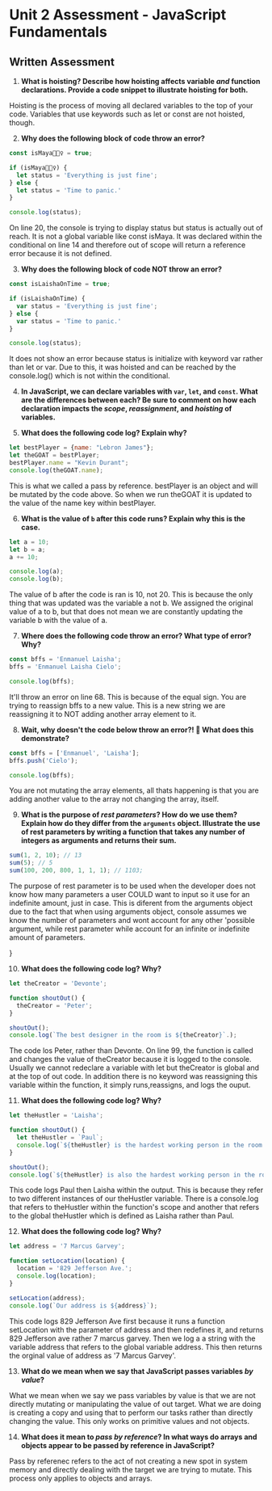 # Unit 2 Assessment - JavaScript Fundamentals
## Written Assessment

1. **What is hoisting? Describe how hoisting affects variable _and_ function declarations. Provide a code snippet to illustrate hoisting for both.** 

  Hoisting is the process of moving all declared variables to the top of your code. 
  Variables that use keywords such as let or const are not hoisted, though.
  

2. **Why does the following block of code throw an error?**
  ```javascript
  const isMaya🧘🏽‍♀️ = true;

  if (isMaya🧘🏽‍♀️) {
    let status = 'Everything is just fine';
  } else {
    let status = 'Time to panic.'
  }

  console.log(status);
```
  On line 20, the console is trying to display status but status is actually out of reach. It is not a global variable like const isMaya.
  It was declared within the conditional on line 14 and therefore out of scope will return a reference error because it is not defined.


3. **Why does the following block of code NOT throw an error?**
  ```javascript
  const isLaishaOnTime = true;

  if (isLaishaOnTime) {
    var status = 'Everything is just fine';
  } else {
    var status = 'Time to panic.'
  }

  console.log(status);
  ```
  It does not show an error because status is initialize with keyword var rather than let or var. Due to this, it was hoisted and can be
  reached by the console.log() which is not within the conditional.


4. **In JavaScript, we can declare variables with `var`, `let`, and `const`. What are the differences between each? Be sure to comment on how each declaration impacts the _scope_, _reassignment_, and _hoisting_ of variables.**




5. **What does the following code log? Explain why?**
  ```javascript
  let bestPlayer = {name: "Lebron James"};
  let theGOAT = bestPlayer;
  bestPlayer.name = "Kevin Durant";
  console.log(theGOAT.name);
  ```
  This  is what we called a pass by reference. bestPlayer is an object and will be mutated by the code above. So when we run theGOAT it is
  updated to the value of the name key within bestPlayer.
  
6. **What is the value of `b` after this code runs? Explain why this is the case.**
  ```javascript
  let a = 10;
  let b = a;
  a += 10;

  console.log(a);
  console.log(b);
  ```
  The value of b after the code is ran is 10, not 20. This is because the only thing that was updated was the variable a not b. We assigned the original value of a to b, but
  that does not mean we are constantly updating the variable b with the value of a.

7. **Where does the following code throw an error? What type of error? Why?**
  ```javascript
  const bffs = 'Enmanuel Laisha';
  bffs = 'Enmanuel Laisha Cielo';

  console.log(bffs);
  ```
  It'll throw an error on line 68. This is because of the equal sign. You are trying to reassign bffs to a new value. This is a new
  string we are reassigning it to NOT adding another array element to it.

8. **Wait, why doesn't the code below throw an error?! 🧐 What does this demonstrate?**
  ```javascript
  const bffs = ['Enmanuel', 'Laisha'];
  bffs.push('Cielo');

  console.log(bffs);
  ```
  You are not mutating the array elements, all thats happening is that you are adding another value to the array not changing the array, itself.


9. **What is the purpose of _rest parameters_? How do we use them? Explain how do they differ from the `arguments` object. Illustrate the use of rest parameters by writing a function that takes any number of integers as arguments and returns their sum.**

  ```javascript
  sum(1, 2, 10); // 13
  sum(5); // 5
  sum(100, 200, 800, 1, 1, 1); // 1103;
  ```
  The purpose of rest parameter is to be used when the developer does not know how many parameters a user COULD want to input so it use for an indefinite amount, just in case.
  This is diferent from the arguments object due to the fact that when using arguments object, console assumes we know the number of parameters and wont account for any other 'possible
  argument, while rest parameter while account for an infinite or indefinite amount of parameters.
  



<!---->
}

10. **What does the following code log? Why?**
  ```javascript
  let theCreator = 'Devonte';

  function shoutOut() {
    theCreator = 'Peter';
  }

  shoutOut();
  console.log(`The best designer in the room is ${theCreator}`.);
  ```
  The code los Peter, rather than Devonte. On line 99, the function is called 
  and changes the value of theCreator because it is logged to the console.
  Usually we cannot redeclare a variable with let but theCreator is global and at the top of out code.
  In addition there is no keyword was reassigning this variable within the function, it simply runs,reassigns, and logs the ouput.


11. **What does the following code log? Why?**
  ```javascript
  let theHustler = 'Laisha';

  function shoutOut() {
    let theHustler = `Paul`;
    console.log(`${theHustler} is the hardest working person in the room.`);
  }

  shoutOut();
  console.log(`${theHustler} is also the hardest working person in the room.`);
  ```
  This code logs Paul then Laisha within the output. This is because they refer to two different instances of our theHustler variable.
  There is a console.log that refers to theHustler within the function's scope and another that refers to the global theHustler which is defined as Laisha rather than Paul.

12. **What does the following code log? Why?**
  ```javascript
  let address = '7 Marcus Garvey';

  function setLocation(location) {
    location = '829 Jefferson Ave.';
    console.log(location);
  }

  setLocation(address);
  console.log(`Our address is ${address}`);
  ```
  This code logs 829 Jefferson Ave first because it runs a function setLocation with the parameter of address and then redefines it, and 
  returns 829 Jefferson ave rather 7 marcus garvey. Then we log a a string with the variable address that refers to the global variable address.
  This then returns the orginal value of address as '7 Marcus Garvey'.

13. **What do we mean when we say that JavaScript passes variables _by value_?**

  What we mean when we say we pass variables by value is that we are not directly mutating or manipulating the value of out target. What 
  we are doing is creating a copy and using that to perform our tasks rather than directly changing the value. This only works on primitive
  values and not objects.
  
14. **What does it mean to _pass by reference_? In what ways do arrays and objects appear to be passed by reference in JavaScript?**

  Pass by referenec refers to the act of not creating a new spot in system memory and directly dealing with the target we are trying to mutate.
  This process only applies to objects and arrays.